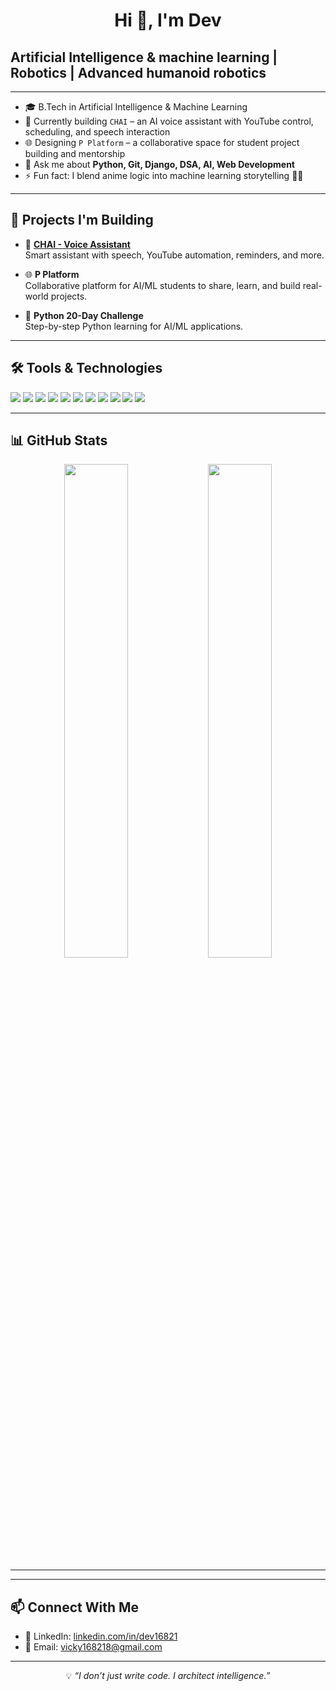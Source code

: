 <h1 align="center">Hi 👋, I'm Dev</h1>
<h2 align="left"> Artificial Intelligence & machine learning | Robotics | Advanced humanoid robotics </h2>

---

- 🎓 B.Tech in Artificial Intelligence & Machine Learning  
- 🔭 Currently building `CHAI` – an AI voice assistant with YouTube control, scheduling, and speech interaction  
- 🌐 Designing `P Platform` – a collaborative space for student project building and mentorship  
- 💬 Ask me about **Python, Git, Django, DSA, AI, Web Development**
- ⚡ Fun fact: I blend anime logic into machine learning storytelling 🧠🎴

---

## 🚀 Projects I'm Building

- 🧠 **[CHAI - Voice Assistant](https://github.com/Dev16821/chai)**  
  Smart assistant with speech, YouTube automation, reminders, and more.

- 🌐 **P Platform**  
  Collaborative platform for AI/ML students to share, learn, and build real-world projects.

- 🐍 **Python 20-Day Challenge**  
  Step-by-step Python learning for AI/ML applications.

---

## 🛠️ Tools & Technologies

<p align="left">

  <!-- Languages -->
  <img src="https://img.shields.io/badge/Python-3776AB?style=for-the-badge&logo=python&logoColor=white"/>
  <img src="https://img.shields.io/badge/C-00599C?style=for-the-badge&logo=c&logoColor=white"/>
  <img src="https://img.shields.io/badge/C++-00599C?style=for-the-badge&logo=c%2B%2B&logoColor=white"/>

  <!-- Version Control -->
  <img src="https://img.shields.io/badge/Git-F05032?style=for-the-badge&logo=git&logoColor=white"/>
  <img src="https://img.shields.io/badge/GitHub-181717?style=for-the-badge&logo=github&logoColor=white"/>

  <!-- Frontend -->
  <img src="https://img.shields.io/badge/HTML5-E34F26?style=for-the-badge&logo=html5&logoColor=white"/>
  <img src="https://img.shields.io/badge/TailwindCSS-38B2AC?style=for-the-badge&logo=tailwind-css&logoColor=white"/>
  <img src="https://img.shields.io/badge/JavaScript-F7DF1E?style=for-the-badge&logo=javascript&logoColor=black"/>

  <!-- AI/ML -->
  <img src="https://img.shields.io/badge/Data%20Science-FF6F00?style=for-the-badge&logo=googleanalytics&logoColor=white"/>
  <img src="https://img.shields.io/badge/DSA-0A192F?style=for-the-badge&logo=code&logoColor=white"/>
  <img src="https://img.shields.io/badge/Full%20Stack%20AI/ML-1E88E5?style=for-the-badge&logo=cloudsmith&logoColor=white"/>

</p>

---

## 📊 GitHub Stats

<p align="center">
  <img src="https://github-readme-stats.vercel.app/api?username=Dev16821&show_icons=true&theme=radical" width="45%" />
  <img src="https://github-readme-stats.vercel.app/api/top-langs/?username=Dev16821&layout=compact&theme=radical" width="45%" />
</p>

---


---

## 📫 Connect With Me

- 💼 LinkedIn: [linkedin.com/in/dev16821](https://www.linkedin.com/in/v-deviprasad-reddy-b0b6a32b2/)
- 📧 Email: vicky168218@gmail.com

---

<p align="center">
  💡 <i>“I don’t just write code. I architect intelligence.”</i>
</p>
